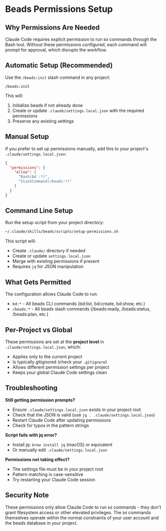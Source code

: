 # Beads Permissions Setup

## Why Permissions Are Needed

Claude Code requires explicit permission to run `bd` commands through the Bash tool. Without these permissions configured, each command will prompt for approval, which disrupts the workflow.

## Automatic Setup (Recommended)

Use the `/beads:init` slash command in any project:

```
/beads:init
```

This will:
1. Initialize beads if not already done
2. Create or update `.claude/settings.local.json` with the required permissions
3. Preserve any existing settings

## Manual Setup

If you prefer to set up permissions manually, add this to your project's `.claude/settings.local.json`:

```json
{
  "permissions": {
    "allow": [
      "Bash(bd :*)",
      "SlashCommand(/beads:*)"
    ]
  }
}
```

## Command Line Setup

Run the setup script from your project directory:

```bash
~/.claude/skills/beads/scripts/setup-permissions.sh
```

This script will:
- Create `.claude/` directory if needed
- Create or update `settings.local.json`
- Merge with existing permissions if present
- Requires `jq` for JSON manipulation

## What Gets Permitted

The configuration allows Claude Code to run:
- `bd:*` - All beads CLI commands (bd:list, bd:create, bd:show, etc.)
- `/beads:*` - All beads slash commands (/beads:ready, /beads:status, /beads:plan, etc.)

## Per-Project vs Global

These permissions are set at the **project level** in `.claude/settings.local.json`, which:
- Applies only to the current project
- Is typically gitignored (check your `.gitignore`)
- Allows different permission settings per project
- Keeps your global Claude Code settings clean

## Troubleshooting

**Still getting permission prompts?**
- Ensure `.claude/settings.local.json` exists in your project root
- Check that the JSON is valid (use `jq . .claude/settings.local.json`)
- Restart Claude Code after updating permissions
- Check for typos in the pattern strings

**Script fails with jq error?**
- Install jq: `brew install jq` (macOS) or equivalent
- Or manually edit `.claude/settings.local.json`

**Permissions not taking effect?**
- The settings file must be in your project root
- Pattern matching is case-sensitive
- Try restarting your Claude Code session

## Security Note

These permissions only allow Claude Code to run `bd` commands - they don't grant filesystem access or other elevated privileges. The `bd` commands themselves operate within the normal constraints of your user account and the beads database in your project.
